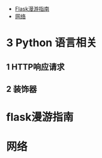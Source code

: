 

- [Flask漫游指南](#flask漫游指南)
- [网络](#网络)



# 3 Python 语言相关

## 1 HTTP响应请求

## 2 装饰器


# flask漫游指南
# 网络
